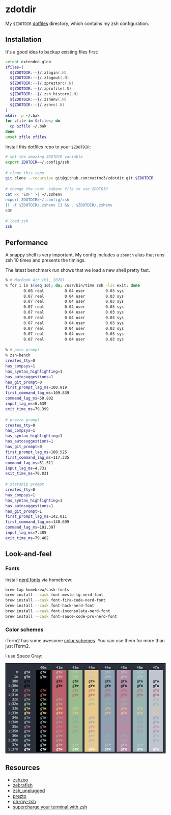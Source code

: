 # zdotdir

My `$ZDOTDIR` [dotfiles] directory, which contains my zsh configuration.

## Installation

It's a good idea to backup existing files first:

```zsh
setopt extended_glob
zfiles=(
  ${ZDOTDIR:-~}/.zlogin(.N)
  ${ZDOTDIR:-~}/.zlogout(.N)
  ${ZDOTDIR:-~}/.zpreztorc(.N)
  ${ZDOTDIR:-~}/.zprofile(.N)
  ${ZDOTDIR:-~}/.zsh_history(.N)
  ${ZDOTDIR:-~}/.zshenv(.N)
  ${ZDOTDIR:-~}/.zshrc(.N)
)
mkdir -p ~/.bak
for zfile in $zfiles; do
  cp $zfile ~/.bak
done
unset zfile zfiles
```

Install this dotfiles repo to your `$ZDOTDIR`:

```zsh
# set the amazing ZDOTDIR variable
export ZDOTDIR=~/.config/zsh

# clone this repo
git clone --recursive git@github.com:mattmc3/zdotdir.git $ZDOTDIR

# change the root .zshenv file to use ZDOTDIR
cat << 'EOF' >| ~/.zshenv
export ZDOTDIR=~/.config/zsh
[[ -f $ZDOTDIR/.zshenv ]] && . $ZDOTDIR/.zshenv
EOF

# load zsh
zsh
```

## Performance

A snappy shell is very important. My config includes a `zbench` alias
that runs zsh 10 times and presents the timings.

The latest benchmark run shows that we load a new shell pretty fast.

```zsh
% # MacBook Air (M1, 2020)
% for i in $(seq 10); do; /usr/bin/time zsh -lic exit; done
        0.08 real         0.04 user         0.03 sys
        0.07 real         0.04 user         0.03 sys
        0.07 real         0.04 user         0.03 sys
        0.07 real         0.04 user         0.03 sys
        0.07 real         0.04 user         0.03 sys
        0.07 real         0.04 user         0.03 sys
        0.07 real         0.04 user         0.03 sys
        0.07 real         0.04 user         0.03 sys
        0.07 real         0.04 user         0.03 sys
        0.07 real         0.04 user         0.03 sys

% # pure prompt
% zsh-bench
creates_tty=0
has_compsys=1
has_syntax_highlighting=1
has_autosuggestions=1
has_git_prompt=0
first_prompt_lag_ms=100.919
first_command_lag_ms=109.839
command_lag_ms=50.802
input_lag_ms=6.639
exit_time_ms=79.399

# prezto prompt
creates_tty=0
has_compsys=1
has_syntax_highlighting=1
has_autosuggestions=1
has_git_prompt=0
first_prompt_lag_ms=108.525
first_command_lag_ms=117.335
command_lag_ms=51.511
input_lag_ms=4.731
exit_time_ms=78.831

# starship prompt
creates_tty=0
has_compsys=1
has_syntax_highlighting=1
has_autosuggestions=1
has_git_prompt=1
first_prompt_lag_ms=142.011
first_command_lag_ms=148.699
command_lag_ms=101.397
input_lag_ms=7.485
exit_time_ms=79.402
```

## Look-and-feel

### Fonts

Install [nerd fonts][nerd-fonts] via homebrew:

```zsh
brew tap homebrew/cask-fonts
brew install --cask font-meslo-lg-nerd-font
brew install --cask font-fira-code-nerd-font
brew install --cask font-hack-nerd-font
brew install --cask font-inconsolata-nerd-font
brew install --cask font-sauce-code-pro-nerd-font
```

### Color schemes

iTerm2 has some awesome [color schemes][iterm2-colors]. You can use them for more than
just iTerm2.

I use Space Gray:

<p align="center">
  <img alt="space gray" src="https://github.com/mbadolato/iTerm2-Color-Schemes/blob/master/screenshots/space_gray.png?raw=true"/>
</p>

## Resources

- [zshzoo][zshzoo]
- [zebrafish][zebrafish]
- [zsh_unplugged][zsh_unplugged]
- [prezto][prezto]
- [oh-my-zsh][oh-my-zsh]
- [supercharge your terminal with zsh][supercharge-zsh]

[dotfiles]:         https://dotfiles.github.io/
[homebrew]:         https://brew.sh
[iterm2-colors]:    https://github.com/mbadolato/iTerm2-Color-Schemes
[nerd-fonts]:       https://github.com/ryanoasis/nerd-fonts
[oh-my-zsh]:        https://github.com/ohmyzsh/ohmyzsh
[prezto]:           https://github.com/sorin-ionescu/prezto
[starship-toml]:    https://github.com/mattmc3/zdotdir/blob/main/prompt/starship.toml
[starship]:         https://starship.rs
[supercharge-zsh]:  https://blog.callstack.io/supercharge-your-terminal-with-zsh-8b369d689770
[zebrafish]:        https://github.com/mattmc3/zebrafish
[zshzoo]:           https://github.com/zshzoo/zshzoo
[zsh_unplugged]:    https://github.com/mattmc3/zsh_unplugged
